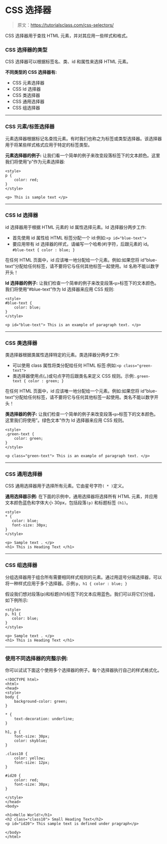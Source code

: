 # CSS 选择器

> 原文：<https://tutorialsclass.com/css-selectors/>

CSS 选择器用于查找 HTML 元素，并对其应用一些样式和格式。

### CSS 选择器的类型

CSS 选择器可以根据标签名、类、id 和属性来选择 HTML 元素。

**不同类型的 CSS 选择器有:**

*   CSS 元素选择器
*   CSS Id 选择器
*   CSS 类选择器
*   CSS 通用选择器
*   CSS 组选择器

* * *

### CSS 元素/标签选择器

元素选择器根据标记名查找元素。有时我们也称之为标签或类型选择器。该选择器用于将某些样式格式应用于特定的标签类型。

**元素选择器的例子:**
让我们看一个简单的例子来改变段落标签下的文本颜色。这里我们将使用“p”作为元素选择器:

```
<style>
p {
    color: red;
}
</style>

<p> This is sample text </p>
```

* * *

### CSS Id 选择器

id 选择器用于根据 HTML 元素的 Id 属性选择元素。Id 选择器分两步工作:

*   首先使用 id 属性给 HTML 标签分配一个 id:例如:`<p id="blue-text">`
*   要应用带有 id 选择器的样式，请编写一个哈希(#)字符，后跟元素的 id。`#blue-text { color : blue; }`

在任何 HTML 页面中，id 应该唯一地分配给一个元素。例如:如果您将 id“blue-text”分配给任何标签，请不要将它与任何其他标签一起使用。Id 名称不能以数字开头！

**Id 选择器的例子:**
让我们检查一个简单的例子来改变段落`<p>`标签下的文本颜色。我们将使用“#blue-text”作为 Id 选择器来应用 CSS 规则:

```
<style>
#blue-text {
    color: blue;
}
</style>

<p id="blue-text"> This is an example of paragraph text. </p>
```

* * *

### CSS 类选择器

类选择器根据类属性选择特定的元素。类选择器分两步工作:

*   可以使用 class 属性将类分配给任何 HTML 标签:例如:`<p class="green-text">`
*   类选择器使用点(。)或句点字符后跟类名来定义 CSS 规则。示例:`.green-text { color : green; }`

在任何 HTML 页面中，id 应该唯一地分配给一个元素。例如:如果您将 id“blue-text”分配给任何标签，请不要将它与任何其他标签一起使用。类名不能以数字开头！

**类选择器的例子:**
让我们检查一个简单的例子来改变段落`<p>`标签下的文本颜色。这里我们将使用”。绿色文本”作为 Id 选择器来应用 CSS 规则。

```
<style>
.green-text {
    color: green;
}
</style>

<p class="green-text"> This is an example of paragraph text. </p>
```

* * *

### CSS 通用选择器

CSS 通用选择器用于选择所有元素。它由星号字符`( * )`定义。

**通用选择器示例:**
在下面的示例中，通用选择器将选择所有 HTML 元素，并应用文本颜色蓝色和字体大小 30px，包括段落`(p)` 和标题标签 `(h1)`。

```
<style>
* {
   color: blue;
   font-size: 30px;
}
</style>

<p> Sample text . </p>
<h1> This is Heading Text </h1>
```

* * *

### CSS 组选择器

分组选择器用于组合所有需要相同样式规则的元素。通过用逗号分隔选择器，可以将一种样式应用于多个选择器。示例:`p, h1 { color : blue; }`

假设我们想对段落(p)和标题(h1)标签下的文本应用蓝色。我们可以将它们分组，如下例所示:

```
<style>
p, h1 {
   color: blue;
}
</style>

<p> Sample text . </p>
<h1> This is Heading Text </h1>
```

* * *

### 使用不同选择器的完整示例:

你可以试试下面这个使用多个选择器的例子。每个选择器执行自己的样式格式化。

```
<!DOCTYPE html>
<html>
<head>
<style>
body {
    background-color: green;
}

* { 
    text-decoration: underline;
}

h1, p {
    font-size: 30px;
    color: skyblue;
}

.class10 {
    color: yellow;
    font-size: 12px;
}

#id20 {
    color: red;
    font-size: 30px;
}

</style>
</head>
<body>

<h1>Hello World!</h1>
<h2 class="class10"> Small Heading Text</h2>
<p id="id20"> This sample text is defined under pragraph</p>

</body>
</html>
```